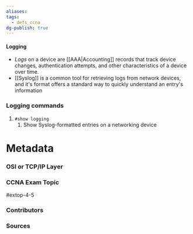 ```yaml
---
aliases: 
tags:
  - defs_ccna
dg-publish: true
---
```

#### Logging
- *Logs* on a device are [[AAA|Accounting]] records that track device changes, authentication attempts, and other characteristics of a device over time.
- [[Syslog]] is a common tool for retrieving logs from network devices, and it's format offers a standard way to quickly understand an entry's information


### Logging commands
1. `#show logging`
	1. Show Syslog-formatted entries on a networking device






# Metadata
### OSI or TCP/IP Layer

### CCNA Exam Topic
#extop-4-5 
### Contributors

### Sources
